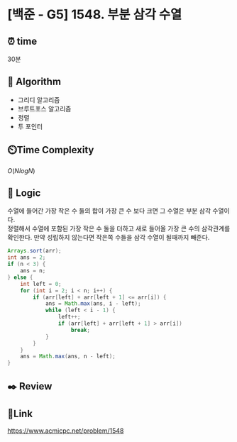 # [백준 - G5] 1548. 부분 삼각 수열

## ⏰ **time**

30분

## :pushpin: **Algorithm**

- 그리디 알고리즘
- 브루트포스 알고리즘
- 정렬
- 투 포인터

## ⏲️**Time Complexity**

$O(NlogN)$

## :round_pushpin: **Logic**
수열에 들어간 가장 작은 수 둘의 합이 가장 큰 수 보다 크면 그 수열은 부분 삼각 수열이다.  
정렬해서 수열에 포함된 가장 작은 수 둘을 더하고 새로 들어올 가장 큰 수의 삼각관계를 확인한다. 만약 성립하지 않는다면 작은쪽 수들을 삼각 수열이 될때까지 빼준다.
```java
Arrays.sort(arr);
int ans = 2;
if (n < 3) {
	ans = n;
} else {
	int left = 0;
	for (int i = 2; i < n; i++) {
		if (arr[left] + arr[left + 1] <= arr[i]) {
			ans = Math.max(ans, i - left);
			while (left < i - 1) {
				left++;
				if (arr[left] + arr[left + 1] > arr[i])
					break;
			}
		}
	}
	ans = Math.max(ans, n - left);
}
```

## :black_nib: **Review**

## 📡**Link**

https://www.acmicpc.net/problem/1548
